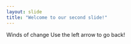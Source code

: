 ```yaml
---
layout: slide
title: "Welcome to our second slide!"
---
```

Winds of change
Use the left arrow to go back!
